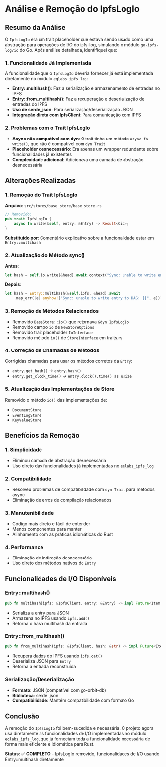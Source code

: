 # Análise e Remoção do IpfsLogIo

## Resumo da Análise

O `IpfsLogIo` era um trait placeholder que estava sendo usado como uma abstração para operações de I/O do ipfs-log, simulando o módulo `go-ipfs-log/io` do Go. Após análise detalhada, identifiquei que:

### 1. **Funcionalidade Já Implementada**

A funcionalidade que o `IpfsLogIo` deveria fornecer já está implementada diretamente no módulo `eqlabs_ipfs_log`:

- **Entry::multihash()**: Faz a serialização e armazenamento de entradas no IPFS
- **Entry::from_multihash()**: Faz a recuperação e deserialização de entradas do IPFS
- **Uso de serde_json**: Para serialização/deserialização JSON
- **Integração direta com IpfsClient**: Para comunicação com IPFS

### 2. **Problemas com o Trait IpfsLogIo**

- **Async não compatível com dyn**: O trait tinha um método `async fn write()`, que não é compatível com `dyn Trait`
- **Placeholder desnecessário**: Era apenas um wrapper redundante sobre funcionalidades já existentes
- **Complexidade adicional**: Adicionava uma camada de abstração desnecessária

## Alterações Realizadas

### 1. **Remoção do Trait IpfsLogIo**

**Arquivo**: `src/stores/base_store/base_store.rs`
```rust
// Removido:
pub trait IpfsLogIo {
    async fn write(&self, entry: &Entry) -> Result<Cid>;
}
```

**Substituído por**: Comentário explicativo sobre a funcionalidade estar em `Entry::multihash`

### 2. **Atualização do Método sync()**

**Antes**:
```rust
let hash = self.io.write(&head).await.context("Sync: unable to write entry to DAG")?;
```

**Depois**:
```rust
let hash = Entry::multihash(&self.ipfs, &head).await
    .map_err(|e| anyhow!("Sync: unable to write entry to DAG: {}", e))?;
```

### 3. **Remoção de Métodos Relacionados**

- Removido `BaseStore::io()` que retornava `&dyn IpfsLogIo`
- Removido campo `io` de `NewStoreOptions`
- Removido trait placeholder `IoInterface`
- Removido método `io()` de `StoreInterface` em traits.rs

### 4. **Correção de Chamadas de Métodos**

Corrigidas chamadas para usar os métodos corretos da `Entry`:
- `entry.get_hash()` → `entry.hash()`
- `entry.get_clock_time()` → `entry.clock().time() as usize`

### 5. **Atualização das Implementações de Store**

Removido o método `io()` das implementações de:
- `DocumentStore`
- `EventLogStore` 
- `KeyValueStore`

## Benefícios da Remoção

### 1. **Simplicidade**
- Eliminou camada de abstração desnecessária
- Uso direto das funcionalidades já implementadas no `eqlabs_ipfs_log`

### 2. **Compatibilidade**
- Resolveu problemas de compatibilidade com `dyn Trait` para métodos async
- Eliminação de erros de compilação relacionados

### 3. **Manutenibilidade**
- Código mais direto e fácil de entender
- Menos componentes para manter
- Alinhamento com as práticas idiomáticas do Rust

### 4. **Performance**
- Eliminação de indireção desnecessária
- Uso direto dos métodos nativos do `Entry`

## Funcionalidades de I/O Disponíveis

### Entry::multihash()
```rust
pub fn multihash(ipfs: &IpfsClient, entry: &Entry) -> impl Future<Item = String, Error = Error> + Send
```
- Serializa a entry para JSON
- Armazena no IPFS usando `ipfs.add()`
- Retorna o hash multihash da entrada

### Entry::from_multihash()
```rust
pub fn from_multihash(ipfs: &IpfsClient, hash: &str) -> impl Future<Item = Entry, Error = Error> + Send
```
- Recupera dados do IPFS usando `ipfs.cat()`
- Deserializa JSON para `Entry`
- Retorna a entrada reconstruída

### Serialização/Deserialização
- **Formato**: JSON (compatível com go-orbit-db)
- **Biblioteca**: serde_json
- **Compatibilidade**: Mantém compatibilidade com formato Go

## Conclusão

A remoção do `IpfsLogIo` foi bem-sucedida e necessária. O projeto agora usa diretamente as funcionalidades de I/O implementadas no módulo `eqlabs_ipfs_log`, que já forneciam toda a funcionalidade necessária de forma mais eficiente e idiomática para Rust.

**Status**: ✅ **COMPLETO** - IpfsLogIo removido, funcionalidades de I/O usando Entry::multihash diretamente
